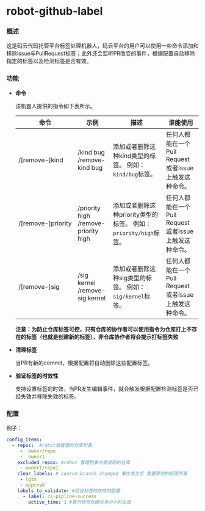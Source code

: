 # robot-github-label

### 概述

这是码云代码托管平台标签处理机器人，码云平台的用户可以使用一些命令添加和移除issue与PullRequest标签；此外还会监听PR改变的事件，根据配置自动移除指定的标签以及检测标签是否有效。

### 功能

- **命令**

  该机器人提供的指令如下表所示。

  | 命令               | 示例                                     | 描述                                                         | 谁能使用                                              |
  | ------------------ | ---------------------------------------- | ------------------------------------------------------------ | ----------------------------------------------------- |
  | /[remove-]kind     | /kind bug<br/>/remove-kind bug           | 添加或者删除这种kind类型的标签。 例如：`kind/bug`标签。      | 任何人都能在一个Pull Request或者Issue上触发这种命令。 |
  | /[remove-]priority | /priority high<br/>/remove-priority high | 添加或者删除这种priority类型的标签。 例如：`priority/high`标签。 | 任何人都能在一个Pull Request或者Issue上触发这种命令。 |
  | /[remove-]sig      | /sig kernel<br/>/remove-sig kernel       | 添加或者删除这种sig类型的标签。 例如：`sig/kernel`标签。     | 任何人都能在一个Pull Request或者Issue上触发这种命令。 |

  **注意：为防止仓库标签可控，只有仓库的协作者可以使用指令为仓库打上不存在的标签（也就是创建新的标签），非仓库协作者将会提示打标签失败**

- **清理标签**

  当PR有新的commit，根据配置将自动删除这些配置标签。

- **验证标签的时效性**

  支持设置标签的时效，当PR发生编辑事件，就会触发根据配置检测标签是否已经失效并移除失效的标签。

### 配置

例子：

```yaml
config_items:
  - repos:  #robot需管理的仓库列表
     -  owner/repo
     -  owner1
    excluded_repos: #robot 管理列表中需排除的仓库
     - owner1/repo1
    clear_labels: # source branch changed 事件发生后 需要移除的标签列表
     - lgtm
     - approve
    labels_to_validate: #验证标签时效性的配置
      - label: ci-pipline-success
        active_time: 1 #表示标签创建后多少小时失效
```



